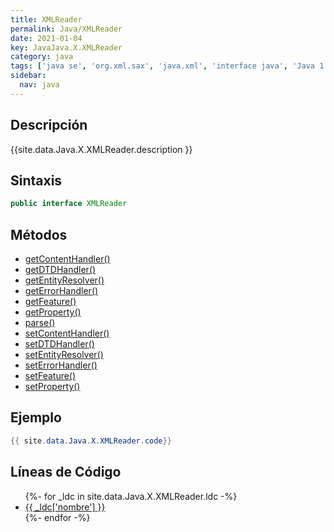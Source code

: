 ```yaml
---
title: XMLReader
permalink: Java/XMLReader
date: 2021-01-04
key: JavaJava.X.XMLReader
category: java
tags: ['java se', 'org.xml.sax', 'java.xml', 'interface java', 'Java 1.4', 'SAX 2.0']
sidebar: 
  nav: java
---
```


## Descripción
{{site.data.Java.X.XMLReader.description }}

## Sintaxis
~~~java
public interface XMLReader
~~~

## Métodos
* [getContentHandler()](/Java/XMLReader/getContentHandler)
* [getDTDHandler()](/Java/XMLReader/getDTDHandler)
* [getEntityResolver()](/Java/XMLReader/getEntityResolver)
* [getErrorHandler()](/Java/XMLReader/getErrorHandler)
* [getFeature()](/Java/XMLReader/getFeature)
* [getProperty()](/Java/XMLReader/getProperty)
* [parse()](/Java/XMLReader/parse)
* [setContentHandler()](/Java/XMLReader/setContentHandler)
* [setDTDHandler()](/Java/XMLReader/setDTDHandler)
* [setEntityResolver()](/Java/XMLReader/setEntityResolver)
* [setErrorHandler()](/Java/XMLReader/setErrorHandler)
* [setFeature()](/Java/XMLReader/setFeature)
* [setProperty()](/Java/XMLReader/setProperty)

## Ejemplo
~~~java
{{ site.data.Java.X.XMLReader.code}}
~~~

## Líneas de Código
<ul>
{%- for _ldc in site.data.Java.X.XMLReader.ldc -%}
   <li>
       <a href="{{_ldc['url'] }}">{{ _ldc['nombre'] }}</a>
   </li>
{%- endfor -%}
</ul>

